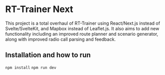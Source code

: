 # RT-Trainer Next
This project is a total overhaul of RT-Trainer using React/Next.js instead of Svelte/SvelteKit, and Mapbox instead of Leaflet.js. It also aims to add new functionality including an improved route planner and scenario generator, along with improved radio call parsing and feedback.

## Installation and how to run
`npm install`
`npm run dev`
